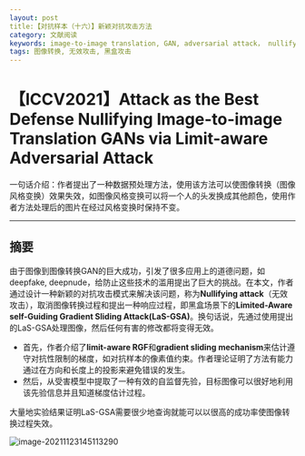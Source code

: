 ```yaml
---
layout: post
title:【对抗样本（十六）】新颖对抗攻击方法
category: 文献阅读
keywords: image-to-image translation, GAN, adversarial attack， nullifying attack
tags: 图像转换, 无效攻击, 黑盒攻击
---
```


# 【ICCV2021】Attack as the Best Defense Nullifying Image-to-image Translation GANs via Limit-aware Adversarial Attack

一句话介绍：作者提出了一种数据预处理方法，使用该方法可以使图像转换（图像风格变换）效果失效，如图像风格变换可以将一个人的头发换成其他颜色，使用作者方法处理后的图片在经过风格变换时保持不变。

---

## 摘要

由于图像到图像转换GAN的巨大成功，引发了很多应用上的道德问题，如deepfake, deepnude，给防止这些技术的滥用提出了巨大的挑战。在本文，作者通过设计一种新颖的对抗攻击模式来解决该问题，称为**Nullifying attack**（无效攻击），取消图像转换过程和提出一种响应过程，即黑盒场景下的**Limited-Aware self-Guiding Gradient Sliding Attack(LaS-GSA)**。换句话说，先通过使用提出的LaS-GSA处理图像，然后任何有害的修改都将变得无效。

+ 首先，作者介绍了**limit-aware RGF**和**gradient sliding mechanism**来估计遵守对抗性限制的梯度，如对抗样本的像素值约束。作者理论证明了方法有能力通过在方向和长度上的投影来避免错误的发生。
+ 然后，从受害模型中提取了一种有效的自监督先验，目标图像可以很好地利用该先验信息并且知道梯度估计过程。

大量地实验结果证明LaS-GSA需要很少地查询就能可以以很高的成功率使图像转换过程失效。

![image-20211123145113290](https://gitee.com/freeneuro/PigBed/raw/master/img/image-20211123145113290.png)